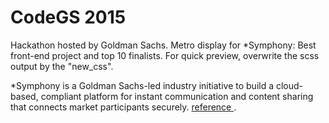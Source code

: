 # CodeGS 2015
Hackathon hosted by Goldman Sachs. 
Metro display for *Symphony: Best front-end project and top 10 finalists. For quick preview, overwrite the scss output by the "new_css".

*Symphony is a Goldman Sachs-led industry initiative to build a cloud-based, compliant platform for instant communication and content sharing that connects market participants securely.
<a href="http://www.goldmansachs.com/what-we-do/engineering/see-our-work/inside-symphony.html"> reference </a>. 
